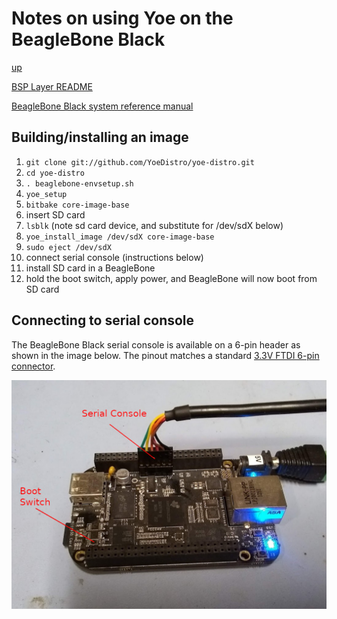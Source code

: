 # Notes on using Yoe on the BeagleBone Black

[up](README.md)

[BSP Layer README](https://github.com/YoeDistro/meta-ti/blob/master/README)

[BeagleBone Black system reference manual](https://github.com/beagleboard/beaglebone-black/wiki/System-Reference-Manual)

## Building/installing an image

1. `git clone git://github.com/YoeDistro/yoe-distro.git`
1. `cd yoe-distro`
1. `. beaglebone-envsetup.sh`
1. `yoe_setup`
1. `bitbake core-image-base`
1. insert SD card
1. `lsblk` (note sd card device, and substitute for /dev/sdX below)
1. `yoe_install_image /dev/sdX core-image-base`
1. `sudo eject /dev/sdX`
1. connect serial console (instructions below)
1. install SD card in a BeagleBone
1. hold the boot switch, apply power, and BeagleBone will now boot from SD card

## Connecting to serial console

The BeagleBone Black serial console is available on a 6-pin header as shown in the image
below. The pinout matches a standard [3.3V FTDI 6-pin connector](https://www.ftdichip.com/Support/Documents/DataSheets/Cables/DS_TTL-232R_CABLES.pdf).

![BeagleBone Serial Console](beagleboneblack.jpg)
